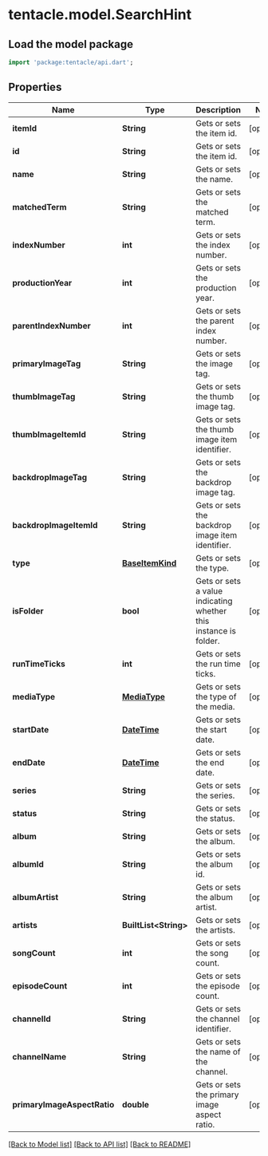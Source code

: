 # tentacle.model.SearchHint

## Load the model package
```dart
import 'package:tentacle/api.dart';
```

## Properties
Name | Type | Description | Notes
------------ | ------------- | ------------- | -------------
**itemId** | **String** | Gets or sets the item id. | [optional] 
**id** | **String** | Gets or sets the item id. | [optional] 
**name** | **String** | Gets or sets the name. | [optional] 
**matchedTerm** | **String** | Gets or sets the matched term. | [optional] 
**indexNumber** | **int** | Gets or sets the index number. | [optional] 
**productionYear** | **int** | Gets or sets the production year. | [optional] 
**parentIndexNumber** | **int** | Gets or sets the parent index number. | [optional] 
**primaryImageTag** | **String** | Gets or sets the image tag. | [optional] 
**thumbImageTag** | **String** | Gets or sets the thumb image tag. | [optional] 
**thumbImageItemId** | **String** | Gets or sets the thumb image item identifier. | [optional] 
**backdropImageTag** | **String** | Gets or sets the backdrop image tag. | [optional] 
**backdropImageItemId** | **String** | Gets or sets the backdrop image item identifier. | [optional] 
**type** | [**BaseItemKind**](BaseItemKind.md) | Gets or sets the type. | [optional] 
**isFolder** | **bool** | Gets or sets a value indicating whether this instance is folder. | [optional] 
**runTimeTicks** | **int** | Gets or sets the run time ticks. | [optional] 
**mediaType** | [**MediaType**](MediaType.md) | Gets or sets the type of the media. | [optional] 
**startDate** | [**DateTime**](DateTime.md) | Gets or sets the start date. | [optional] 
**endDate** | [**DateTime**](DateTime.md) | Gets or sets the end date. | [optional] 
**series** | **String** | Gets or sets the series. | [optional] 
**status** | **String** | Gets or sets the status. | [optional] 
**album** | **String** | Gets or sets the album. | [optional] 
**albumId** | **String** | Gets or sets the album id. | [optional] 
**albumArtist** | **String** | Gets or sets the album artist. | [optional] 
**artists** | **BuiltList&lt;String&gt;** | Gets or sets the artists. | [optional] 
**songCount** | **int** | Gets or sets the song count. | [optional] 
**episodeCount** | **int** | Gets or sets the episode count. | [optional] 
**channelId** | **String** | Gets or sets the channel identifier. | [optional] 
**channelName** | **String** | Gets or sets the name of the channel. | [optional] 
**primaryImageAspectRatio** | **double** | Gets or sets the primary image aspect ratio. | [optional] 

[[Back to Model list]](../README.md#documentation-for-models) [[Back to API list]](../README.md#documentation-for-api-endpoints) [[Back to README]](../README.md)


